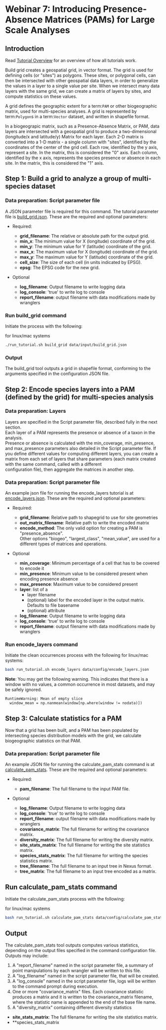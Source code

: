 # Webinar 7: Introducing Presence-Absence Matrices (PAMs) for Large Scale Analyses

## Introduction

Read [Tutorial Overview](../tutorial/w1_overview.md) for an overview of how all
tutorials work.

Build grid creates a geospatial grid, in vector format.  The grid is used for defining
cells (or "sites") as polygons.  These sites, or polygonal cells, can then be
intersected with other geospatial data layers, in order to generalize the values in a
layer to a single value per site.  When we intersect many data layers with the same
grid, we can create a matrix of layers by sites, and compute statistics on these values.

A grid defines the geographic extent for a term:`PAM` or other biogeographic matrix,
used for multi-species analyses. A grid is represented by term:`Polygon`s in a
term:`Vector` dataset, and written in shapefile format.

In a biogeograpic matrix, such as a Presence-Absence Matrix, or PAM, data layers are 
intersected with a geospatial grid to produce a two-dimensional (longitude/x and 
latitude/y) Matrix for each layer.  Each 2-D matrix is converted into a 1-D matrix - 
a single column with "sites", identified by the coordinates of the center of
the grid cell.  Each row, identified by the y axis, represent a site.  In the matrix, 
this is considered the "0" axis.  Each column, identified by the x axis, represents
the species presence or absence in each site.  In the matrix, this is considered the 
"1" axis. 

## Step 1: Build a grid to analyze a group of multi-species dataset

### Data preparation: Script parameter file

A JSON parameter file is required for this command.  The tutorial parameter file
is [build_grid.json](../../data/config/build_grid.json). These are the required and
optional parameters:

* Required:

  * **grid_filename**: The relative or absolute path for the output grid.
  * **min_x**: The minimum value for X (longitude) coordinate of the grid.
  * **min_y**: The minimum value for Y (latitude) coordinate of the grid.
  * **max_x**: The maximum value for X (longitude) coordinate of the grid.
  * **max_y**: The maximum value for Y (latitude) coordinate of the grid.
  * **cell_size**: The size of each cell (in units indicated by EPSG).
  * **epsg**: The EPSG code for the new grid.

* Optional 
  * **log_filename**: Output filename to write logging data
  * **log_console**: 'true' to write log to console
  * **report_filename**: output filename with data modifications made by wranglers

### Run build_grid command

Initiate the process with the following:

for linux/mac systems

```zsh
./run_tutorial.sh build_grid data/input/build_grid.json
```

### Output

The build_grid tool outputs a grid in shapefile format, conforming to the arguments
specified in the configuration JSON file.

## Step 2: Encode species layers into a PAM (defined by the grid) for multi-species analysis

### Data preparation: Layers

Layers are specified in the Script parameter file, described fully in the next section.  
Each layer of a PAM represents the presence or absence of a taxon in the analysis.  
Presence or absence is calculated with the min_coverage, min_presence, and  max_presence
parameters also detailed in the Script parameter file.  If you define different values
for computing different layers, you can create a matrix from each set of layers that
share parameters (each matrix created with the same command, called with a different  
configuration file), then aggregate the matrices in another step.  

### Data preparation: Script parameter file

An example json file for running the encode_layers tutorial is at
[encode_layers.json](../../data/config/encode_layers.json). These are the required 
and optional parameters:

* Required:
  * **grid_filename**: Relative path to shapegrid to use for site geometries
  * **out_matrix_filename**: Relative path to write the encoded matrix
  * **encode_method**: The only valid option for creating a PAM is "presence_absence".  
    Other options "biogeo", "largest_class", "mean_value", are used for a different 
    types of matrices and operations.

* Optional
  * **min_coverage**: Minimum percentage of a cell that has to be covered to encode it
  * **min_presence**: Minimum value to be considered present when encoding presence
    absence
  * **max_presence**: Maximum value to be considered present
  * **layer**: list of a
    * layer filename
    * (optional) label for the encoded layer in the output matrix. Defaults to file
        basename
    * (optional) attribute
  * **log_filename**: Output filename to write logging data
  * **log_console**: 'true' to write log to console
  * **report_filename**: output filename with data modifications made by wranglers

### Run encode_layers command

Initiate the clean occurrences process with the following for linux/mac systems:

```zsh
bash run_tutorial.sh encode_layers data/config/encode_layers.json
```

**Note**: You may get the following warning.  This indicates that there is a window with no
values, a common occurrence in most datasets, and may be safely ignored.

```commandline
RuntimeWarning: Mean of empty slice
  window_mean = np.nanmean(window[np.where(window != nodata)])
```

## Step 3: Calculate statistics for a PAM

Now that a grid has been built, and a PAM has been populated by intersecting species
distribution models with the grid, we calculate biogeographic statistics on that PAM.

### Data preparation: Script parameter file

An example JSON file for running the calculate_pam_stats command is at
[calculate_pam_stats](../../data/config/calculate_pam_stats.json). These are the 
required and optional parameters:

* Required:
  * **pam_filename**: The full filename to the input PAM file.

* Optional 
  * **log_filename**: Output filename to write logging data
  * **log_console**: 'true' to write log to console
  * **report_filename**: output filename with data modifications made by wranglers
  * **covariance_matrix**: The full filename for writing the covariance matrix.
  * **diversity_matrix**: The full filename for writing the diversity matrix.
  * **site_stats_matrix**: The full filename for writing the site statistics matrix.
  * **species_stats_matrix**: The full filename for writing the species statistics 
    matrix.
  * **tree_filename**: The full filename to an input tree in Nexus format.
  * **tree_matrix**: The full filename to an input tree encoded as a matrix.

## Run calculate_pam_stats command

Initiate the calculate_pam_stats process with the following:

for linux/mac systems

```zsh
bash run_tutorial.sh calculate_pam_stats data/config/calculate_pam_stats.json
```

## Output

The calculate_pam_stats tool outputs computes various statistics, depending on the 
output files specified in the command configuration file.  Outputs may include:

1. A "report_filename" named in the script parameter file, a summary of point
   manipulations by each wrangler will be written to this file. 
2. A "log_filename" named in the script parameter file, that will be created. 
3. A "log_console" named in the script parameter file, logs will be written to the
    command prompt during execution.
4. One or more "covariance_matrix" files.  Each covariance statistic produces a matrix
   and it is written to the covariance_matrix filename, where the statistic name is 
   appended to the end of the base file name.
5. A "diversity_matrix" containing different diversity statistics 
  * **site_stats_matrix**: The full filename for writing the site statistics matrix.
  * **species_stats_matrix
